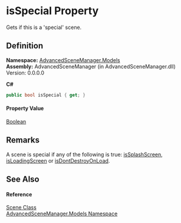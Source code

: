 # isSpecial Property


Gets if this is a 'special' scene.



## Definition
**Namespace:** <a href="N_AdvancedSceneManager_Models.md">AdvancedSceneManager.Models</a>  
**Assembly:** AdvancedSceneManager (in AdvancedSceneManager.dll) Version: 0.0.0.0

**C#**
``` C#
public bool isSpecial { get; }
```



#### Property Value
<a href="https://learn.microsoft.com/dotnet/api/system.boolean" target="_blank" rel="noopener noreferrer">Boolean</a>

## Remarks
A scene is special if any of the following is true: <a href="P_AdvancedSceneManager_Models_Scene_isSplashScreen.md">isSplashScreen</a>, <a href="P_AdvancedSceneManager_Models_Scene_isLoadingScreen.md">isLoadingScreen</a> or <a href="P_AdvancedSceneManager_Models_Scene_isDontDestroyOnLoad.md">isDontDestroyOnLoad</a>.

## See Also


#### Reference
<a href="T_AdvancedSceneManager_Models_Scene.md">Scene Class</a>  
<a href="N_AdvancedSceneManager_Models.md">AdvancedSceneManager.Models Namespace</a>  

